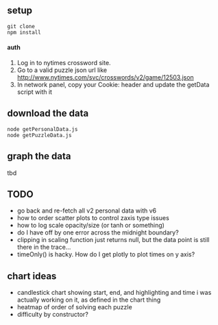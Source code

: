 ## setup
```
git clone
npm install
```

#### auth
1. Log in to nytimes crossword site.
2. Go to a valid puzzle json url like http://www.nytimes.com/svc/crosswords/v2/game/12503.json
3. In network panel, copy your Cookie: header and update the getData script with it

## download the data
```
node getPersonalData.js
node getPuzzleData.js
```

## graph the data
tbd


## TODO
- go back and re-fetch all v2 personal data with v6
- how to order scatter plots to control zaxis type issues
- how to log scale opacity/size (or tanh or something)
- do I have off by one error across the midnight boundary?
- clipping in scaling function just returns null, but the data point is still there in the trace...
- timeOnly() is hacky. How do I get plotly to plot times on y axis?


## chart ideas
- candlestick chart showing start, end, and highlighting and time i was actually working on it, as defined in the chart thing
- heatmap of order of solving each puzzle
- difficulty by constructor?
